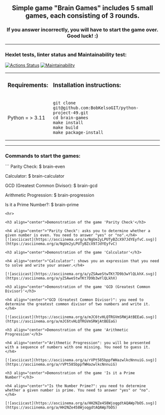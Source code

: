 <h2 align="center">Simple game "Brain Games" includes 5 small games, each consisting of 3 rounds.</h2>
<h3 align="center">If you answer incorrectly, you will have to start the game over. Good luck! :)</h3>
<hr>


### Hexlet tests, linter status and Maintainability test:
[![Actions Status](https://github.com/BobKelsoGIT/python-project-49/actions/workflows/hexlet-check.yml/badge.svg)](https://github.com/BobKelsoGIT/python-project-49/actions) [![Maintainability](https://api.codeclimate.com/v1/badges/d05f011db4d749862e50/maintainability)](https://codeclimate.com/github/BobKelsoGIT/python-project-49/maintainability)




<table>
   <tr> 
    <td><h3>Requirements:</h3></td><td><h3>Installation instructions:</h3></td>
   </tr>
    <tr>
        <td> Python = > 3.11
            </td>
        <td>

    git clone git@github.com:BobKelsoGIT/python-project-49.git
    cd brain-games
    make install
    make build
    make package-install

</td>
</tr>
  </table>

<hr>

<h3 align="left">Commands to start the games:</h3>
```
Parity Check:  $ brain-even

Calculator:  $ brain-calculator

GCD (Greatest Common Divisor):  $ brain-gcd

Arithmetic Progression:  $ brain-progression

Is it a Prime Number?:  $  brain-prime
```
<hr>

<h3 align="center">Demonstration of the game 'Parity Check'</h3>

<h4 align="center">"Parity Check": asks you to determine whether a given number is even. You need to answer "yes" or "no".</h4>
[![asciicast](https://asciinema.org/a/NgUe2yLPUTyBZcX97JdYEyfvC.svg)](https://asciinema.org/a/NgUe2yLPUTyBZcX97JdYEyfvC)

<h3 align="center">Demonstration of the game 'Calculator'</h3>

<h4 align="center">"Calculator": shows you an expression that you need to solve and write your answer.</h4>

[![asciicast](https://asciinema.org/a/yZSAweStwTKt7D9b3wYlQLkhX.svg)](https://asciinema.org/a/yZSAweStwTKt7D9b3wYlQLkhX)

<h3 align="center">Demonstration of the game 'GCD (Greatest Common Divisor)'</h3>

<h4 align="center">"GCD (Greatest Common Divisor)": you need to determine the greatest common divisor of two numbers and write it.</h4>

[![asciicast](https://asciinema.org/a/mJC6tvHLQTRGVmSRWjAtBEEaG.svg)](https://asciinema.org/a/mJC6tvHLQTRGVmSRWjAtBEEaG)

<h3 align="center">Demonstration of the game 'Arithmetic Progression'</h3>

<h4 align="center">"Arithmetic Progression": you will be presented with a sequence of numbers with one missing. You need to guess it.</h4>

[![asciicast](https://asciinema.org/a/rVPt585bppfWHazwlkcNnnuiG.svg)](https://asciinema.org/a/rVPt585bppfWHazwlkcNnnuiG)

<h3 align="center">Demonstration of the game 'Is it a Prime Number?'</h3>

<h4 align="center">"Is the Number Prime?": you need to determine whether a given number is prime. You need to answer "yes" or "no".</h4>

[![asciicast](https://asciinema.org/a/HH2NZe458WjoqgdtAQAWp7bOS.svg)](https://asciinema.org/a/HH2NZe458WjoqgdtAQAWp7bOS)
